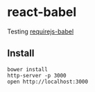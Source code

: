 # react-babel

Testing [requirejs-babel](https://github.com/philix/jsx-requirejs-plugin)


## Install

```
bower install
http-server -p 3000
open http://localhost:3000
```

